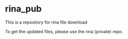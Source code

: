# rina_pub
This is a repository for rina file download

To get the updated files, please use the rina (private) repo.
